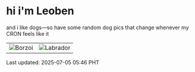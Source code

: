 # hi i'm Leoben

and i like dogs—so have some random dog pics that change whenever my CRON feels like it

|  |  |
|--------|----------|
| ![Borzoi](https://random-dog-vercel.vercel.app/api/random-borzoi?v=1751665602) | ![Labrador](https://random-dog-vercel.vercel.app/api/random-labrador?v=1751665602) |

Last updated: 2025-07-05 05:46 PHT
